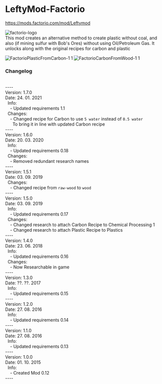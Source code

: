 # LeftyMod-Factorio

https://mods.factorio.com/mod/Leftymod

![factorio-logo](https://user-images.githubusercontent.com/13615401/211063406-b92a6913-5bf4-4deb-b31c-a2d2cf4ff8e8.png) <br/>
This mod creates an alternative method to create plastic without coal, and also (if mining sulfur with Bob's Ores) without using Oil/Petroleum Gas. It unlocks along with the original recipes for carbon and plastic

![FactorioPlasticFromCarbon-1 1](https://user-images.githubusercontent.com/13615401/211063438-ed842c84-4f13-4a2e-8659-77ff3227ac16.png)
![FactorioCarbonFromWood-1 1](https://user-images.githubusercontent.com/13615401/211063450-1bb1d5c8-744f-4a3e-aed5-08e6a4f9c811.png)

<h3>Changelog</h3><br/>
----<br/>
Version: 1.7.0<br/>
Date: 24. 01. 2021<br/>
&nbsp;&nbsp;Info:<br/>
&nbsp;&nbsp;&nbsp;&nbsp;- Updated requirements 1.1<br/>
&nbsp;&nbsp;Changes:<br/>
&nbsp;&nbsp;&nbsp;&nbsp;- Changed recipe for Carbon to use <code>5 water</code> instead of <code>0.5 water</code><br/>
&nbsp;&nbsp;&nbsp;&nbsp;&nbsp;&nbsp;To bring it in line with updated Carbon recipe<br/>
----<br/>
Version: 1.6.0<br/>
Date: 20. 03. 2020<br/>
&nbsp;&nbsp;Info:<br/>
&nbsp;&nbsp;&nbsp;&nbsp;- Updated requirements 0.18<br/>
&nbsp;&nbsp;Changes:<br/>
&nbsp;&nbsp;&nbsp;&nbsp;- Removed redundant research names<br/>
----<br/>
Version: 1.5.1<br/>
Date: 03. 09. 2019<br/>
&nbsp;&nbsp;Changes:<br/>
&nbsp;&nbsp;&nbsp;&nbsp;- Changed recipe from <code>raw-wood</code> to <code>wood</code><br/>
----<br/>
Version: 1.5.0<br/>
Date: 03. 09. 2019<br/>
&nbsp;&nbsp;Info:<br/>
&nbsp;&nbsp;&nbsp;&nbsp;- Updated requirements 0.17<br/>
&nbsp;&nbsp;Changes:<br/>
&nbsp;&nbsp;&nbsp;&nbsp;- Changed research to attach Carbon Recipe to Chemical Processing 1<br/>
&nbsp;&nbsp;&nbsp;&nbsp;- Changed research to attach Plastic Recipe to Plastics<br/>
----<br/>
Version: 1.4.0<br/>
Date: 23. 06. 2018<br/>
&nbsp;&nbsp;Info:<br/>
&nbsp;&nbsp;&nbsp;&nbsp;- Updated requirements 0.16<br/>
&nbsp;&nbsp;Changes:<br/>
&nbsp;&nbsp;&nbsp;&nbsp;- Now Researchable in game<br/>
----<br/>
Version: 1.3.0<br/>
Date: ??. ??. 2017<br/>
&nbsp;&nbsp;Info:<br/>
&nbsp;&nbsp;&nbsp;&nbsp;- Updated requirements 0.15<br/>
----<br/>
Version: 1.2.0<br/>
Date: 27. 08. 2016<br/>
&nbsp;&nbsp;Info:<br/>
&nbsp;&nbsp;&nbsp;&nbsp;- Updated requirements 0.14<br/>
----<br/>
Version: 1.1.0<br/>
Date: 27. 08. 2016<br/>
&nbsp;&nbsp;Info:<br/>
&nbsp;&nbsp;&nbsp;&nbsp;- Updated requirements 0.13<br/>
----<br/>
Version: 1.0.0<br/>
Date: 01. 10. 2015<br/>
&nbsp;&nbsp;Info:<br/>
&nbsp;&nbsp;&nbsp;&nbsp;- Created Mod 0.12<br/>
----<br/>
